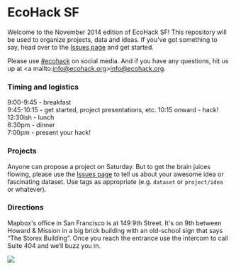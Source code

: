 EcoHack SF
=========

Welcome to the November 2014 edition of EcoHack SF! This repository will be used to organize projects, data and ideas. If you've got something to say, head over to the [Issues page](https://github.com/EcoHack/ecohacksf/issues) and get started.

Please use [#ecohack](https://twitter.com/search?f=realtime&q=ecohack&src=typd) on social media. And if you have any questions, hit us up at <a mailto:info@ecohack.org>info@ecohack.org</a>.

### Timing and logistics

9:00-9:45 - breakfast  
9:45-10:15 - get started, project presentations, etc.
10:15 onward - hack!  
12:30ish - lunch  
6:30pm - dinner  
7:00pm - present your hack!

### Projects

Anyone can propose a project on Saturday. But to get the brain juices flowing, please use the [Issues page](https://github.com/EcoHack/ecohacksf/issues) to tell us about your awesome idea or fascinating dataset. Use tags as appropriate (e.g. `dataset` or `project/idea` or whatever).

### Directions

Mapbox's office in San Francisco is at 149 9th Street. It's on 9th between Howard & Mission in a big brick building with an old-school sign that says “The Storex Building”. Once you reach the entrance use the intercom to call Suite 404 and we’ll buzz you in.

![](https://a-nvite.global.ssl.fastly.net/543e46b302264a3001691467/large.png)

